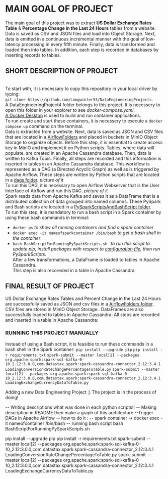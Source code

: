 # MAIN GOAL OF PROJECT
The main goal of this project was to extract **US Dollar Exchange Rates Table** & **Percentage Change in the Last 24 Hours** tables from a website. Data is saved as CSV and JSON files and load into Object Storage. Next, data is emitted in a continuous incremental manner with the goal of low-latency processing in every fifth minute.
Finally, data is transformed and loaded then into tables. In addition, each step is recorded in databases by inserting records to tables.

## SHORT DESCRIPTION OF PROJECT
<br /> To start with, it is necessary to copy this repository in your local driver by typing:
<br /> ```git clone https://github.com/Longwinter93/DataEngineeringProjects```. 
<br /> A DataEngineeringProject4 folder belongs to this project. It is necessery to open this folder in your explorer to see _docker-compose.yaml_.
<br /> [A Docker Desktop](https://www.docker.com/products/docker-desktop/) is used to build and run container applications.
<br /> To run create and start these containers, it is necessery to execute a `docker compose up` command on the terminal.
<br />Data is extracted from a website. Next, data is saved as JSON and CSV files that are located in a [AirflowFolders](https://github.com/Longwinter93/DataEngineeringProjects/tree/main/DataEngineeringProject4/AirflowFolders)  and placed in buckets in MinIO Object Storage to organize objects. Before this step, it is essential to create access key in MinIO and implement it on Python scripts. Tables, where data will populate, are created in an Apache Cassandra database.
Then, data is written to Kafka Topic. Finally, all steps are recorded and this information is inserted in tables in an Apache Cassandra database. This workflow is represented as a DAG (a Directed Acyclic Graph) as well as is triggered by Apache Airflow. These steps are written by Python scripts that are located in a [dags folder](https://github.com/Longwinter93/DataEngineeringProjects/tree/main/DataEngineeringProject4/dags). 
_picture of it_
<br /> To run this DAG, it is necessary to open Airflow Webserver that is the User Interface of Airflow and run this DAG.
_picture of it_
<br />Spark reads data from Apache Kafka and saves it as a DataFrame that is a distributed collection of data grouped into named columns. These PySpark and Bash scripts are located in a [PySparkScriptsAndBashScript folder](https://github.com/Longwinter93/DataEngineeringProjects/tree/main/DataEngineeringProject4/PySparkScriptsAndBashScript). 
<br />To run this step, it is mandatory to run a bash script in a Spark container by using these bash commands in terminal:
+ ```docker ps``` _to show all running containers and find a spark container_
+ ```docker exec -it nameofsparkcontainer /bin/bash``` _to get a bash shell in the container_.
+ ```bash BashScriptForRunningPySparkScripts.sh ``` _to run this script to update pip, install packages with respect to [configuration file](https://github.com/Longwinter93/DataEngineeringProjects/blob/main/DataEngineeringProject4/requirements.txt), then run PySparkScripts_.
<br /> After a few transformations, a DataFrame is loaded to tables in Apache Cassandra.
<br /> This step is also recoreded in a table in Apache Cassandra.

## FINAL RESULT OF PROJECT
US Dollar Exchange Rates Tables and Percent Change in the Last 24 Hours are successfully saved as JSON and csv files in a [AirflowFolders folder](https://github.com/Longwinter93/DataEngineeringProjects/tree/main/DataEngineeringProject4/AirflowFolders).
CSV files are stored in MinIO Object Storage:.
DataFrames are also successfully loaded to tables in Apache Cassandra:
All steps are recorded and inserted in a table in Apache Cassandra:

### RUNNING THIS PROJECT MANUALLY
Instead of using a Bash script, it is feasible to run these commands in a bash shell in the Spark container:
```pip install --upgrade pip```
```pip install -r requirements.txt```
```spark-submit --master local[2] --packages org.apache.spark:spark-sql-kafka-0-10_2.12:3.0.0,com.datastax.spark:spark-cassandra-connector_2.12:3.4.1 LoadingConversionRateChangePercentageToTable.py```
```spark-submit --master local[2] --packages org.apache.spark:spark-sql-kafka-0-10_2.12:3.0.0,com.datastax.spark:spark-cassandra-connector_2.12:3.4.1 LoadingExchangeCurrencyDataToTable.py```


Adding a new Data Engineering Project ;) 
The project is in the process of doing!

-- Writing descriptions what was done in each python scripts!!
-- Making description in README then make a graph of this architecture
--Trigger DAGs in Apache Airflow
-- how to do it : 
-- spark container ->
docker exec -it nameofcontainer /bin/bash
-- running bash script 
bash BashScriptForRunningPySparkScripts.sh 

pip install --upgrade pip
pip install -r requirements.txt
spark-submit --master local[2] --packages org.apache.spark:spark-sql-kafka-0-10_2.12:3.0.0,com.datastax.spark:spark-cassandra-connector_2.12:3.4.1 LoadingConversionRateChangePercentageToTable.py
spark-submit --master local[2] --packages org.apache.spark:spark-sql-kafka-0-10_2.12:3.0.0,com.datastax.spark:spark-cassandra-connector_2.12:3.4.1 LoadingExchangeCurrencyDataToTable.py